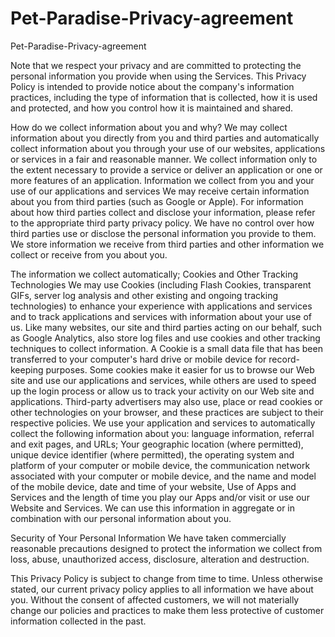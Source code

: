 # Pet-Paradise-Privacy-agreement

Pet-Paradise-Privacy-agreement


Note that we respect your privacy and are committed to protecting the personal information you provide when using the Services. This Privacy Policy is intended to provide notice about the company's information practices, including the type of information that is collected, how it is used and protected, and how you control how it is maintained and shared.

How do we collect information about you and why? We may collect information about you directly from you and third parties and automatically collect information about you through your use of our websites, applications or services in a fair and reasonable manner. We collect information only to the extent necessary to provide a service or deliver an application or one or more features of an application. Information we collect from you and your use of our applications and services We may receive certain information about you from third parties (such as Google or Apple). For information about how third parties collect and disclose your information, please refer to the appropriate third party privacy policy. We have no control over how third parties use or disclose the personal information you provide to them. We store information we receive from third parties and other information we collect or receive from you about you.

The information we collect automatically; Cookies and Other Tracking Technologies We may use Cookies (including Flash Cookies, transparent GIFs, server log analysis and other existing and ongoing tracking technologies) to enhance your experience with applications and services and to track applications and services with information about your use of us. Like many websites, our site and third parties acting on our behalf, such as Google Analytics, also store log files and use cookies and other tracking techniques to collect information. A Cookie is a small data file that has been transferred to your computer's hard drive or mobile device for record-keeping purposes. Some cookies make it easier for us to browse our Web site and use our applications and services, while others are used to speed up the login process or allow us to track your activity on our Web site and applications. Third-party advertisers may also use, place or read cookies or other technologies on your browser, and these practices are subject to their respective policies. We use your application and services to automatically collect the following information about you: language information, referral and exit pages, and URLs; Your geographic location (where permitted), unique device identifier (where permitted), the operating system and platform of your computer or mobile device, the communication network associated with your computer or mobile device, and the name and model of the mobile device, date and time of your website, Use of Apps and Services and the length of time you play our Apps and/or visit or use our Website and Services. We can use this information in aggregate or in combination with our personal information about you.

Security of Your Personal Information We have taken commercially reasonable precautions designed to protect the information we collect from loss, abuse, unauthorized access, disclosure, alteration and destruction.

This Privacy Policy is subject to change from time to time. Unless otherwise stated, our current privacy policy applies to all information we have about you. Without the consent of affected customers, we will not materially change our policies and practices to make them less protective of customer information collected in the past.
